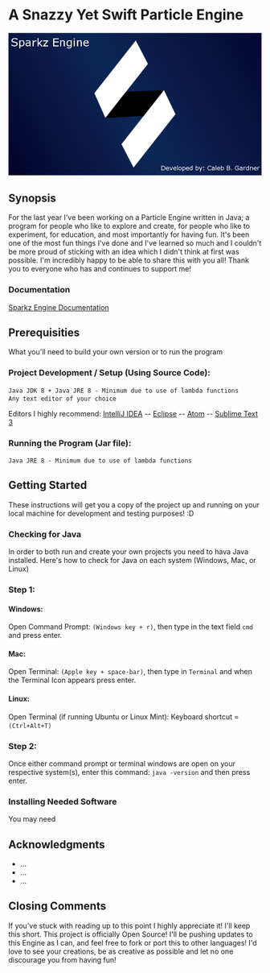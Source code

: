 # A Snazzy Yet Swift Particle Engine
![](res/enginelogo2.png?raw=true "Engine Logo") 

## Synopsis
For the last year I've been working on a Particle Engine written in Java; a program for people who like to explore and create, for people who like to experiment, for education, and most importantly for having fun. It's been one of the most fun things I've done and I've learned so much and I couldn't be more proud of sticking with an idea which I didn't think at first was possible. I'm incredibly happy to be able to share this with you all! Thank you to everyone who has and continues to support me!

### Documentation
[Sparkz Engine Documentation](http://www.google.com)

## Prerequisities

What you'll need to build your own version or to run the program

### Project Development / Setup (Using Source Code):
```
Java JDK 8 + Java JRE 8 - Minimum due to use of lambda functions
Any text editor of your choice
```
Editors I highly recommend: 
[IntelliJ IDEA](https://www.jetbrains.com/idea/) --
[Eclipse](https://eclipse.org/) --
[Atom](https://atom.io/) --
[Sublime Text 3](https://www.sublimetext.com/3)


### Running the Program (Jar file):
```
Java JRE 8 - Minimum due to use of lambda functions
```

## Getting Started

These instructions will get you a copy of the project up and running on your local machine for development and testing purposes! :D

### Checking for Java

In order to both run and create your own projects you need to hava Java installed. Here's how to check for Java on each system (Windows, Mac, or Linux)

### Step 1:

#### Windows:

Open Command Prompt: ```(Windows key + r)```, then type in the text field  ```cmd``` and press enter.

#### Mac:

Open Terminal: ```(Apple key + space-bar)```, then type in ```Terminal``` and when the Terminal Icon appears press enter.

#### Linux: 

Open Terminal (if running Ubuntu or Linux Mint): Keyboard shortcut = ```(Ctrl+Alt+T)```


### Step 2:

Once either command prompt or terminal windows are open on your respective system(s), enter this command: 
```java -version``` and then press enter.


### Installing Needed Software

You may need 



## Acknowledgments

* ...
* ...
* ...

## Closing Comments
If you've stuck with reading up to this point I highly appreciate it! I'll keep this short. This project is officially Open Source! 
I'll be pushing updates to this Engine as I can, and feel free to fork or port this to other languages! I'd love to see your creations,
be as creative as possible and let no one discourage you from having fun!
